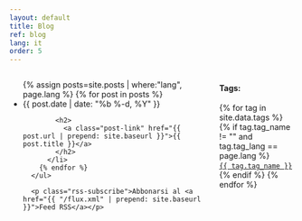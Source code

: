 ```yaml
---
layout: default
title: Blog
ref: blog
lang: it
order: 5
---
```


<style>
  .home {
    display: flex;
  }
  .column-left {
    flex: 75%
  }
  .column-right {
    flex: 25%
  }
  .column-right ul {
    list-style-type:none;
  }
</style>

<div class="home">

  <div class="column-left">
      <ul class="post-list">
        {% assign posts=site.posts | where:"lang", page.lang %}
        {% for post in posts %}
          <li>
            <span class="post-meta">{{ post.date | date: "%b %-d, %Y" }}</span>

            <h2>
              <a class="post-link" href="{{ post.url | prepend: site.baseurl }}">{{ post.title }}</a>
            </h2>
          </li>
        {% endfor %}
      </ul>

      <p class="rss-subscribe">Abbonarsi al <a href="{{ "/flux.xml" | prepend: site.baseurl }}">Feed RSS</a></p>
  </div>
  <div class="column-right">
      <ul>
          <h4>Tags:</h4>
          {% for tag in site.data.tags %}
            {% if tag.tag_name != "" and tag.tag_lang == page.lang %}
              <li>
                  <a href="{{ site.baseurl }}/tag/{{ tag.tag_name }}"><code class="highligher-rouge"><nobr>{{ tag.tag_name }}</nobr></code></a>&nbsp;
              </li>
            {% endif %}
          {% endfor %}
      </ul>
  </div>

</div>
